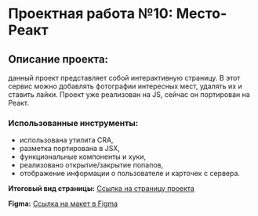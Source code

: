 # Проектная работа №10: Место-Реакт

## Описание проекта:
данный проект представляет собой интерактивную страницу. В этот сервис можно добавлять фотографии интересных мест, удалять их и ставить лайки.
Проект уже реализован на JS, сейчас он портирован на Реакт.

### Использованные инструменты:
* использована утилита CRA,
* разметка портирована в JSX,
* функциональные компоненты и хуки,
* реализовано открытие/закрытие попапов,
* отображение информации о пользователе и карточек с сервера.


**Итоговый вид страницы:** [Ссылка на страницу проекта](https://aleksandra-shevchenko.github.io/mesto-react/)

**Figma:** [Ссылка на макет в Figma](https://www.figma.com/file/StZjf8HnoeLdiXS7dYrLAh/JavaScript.-Sprint-4)